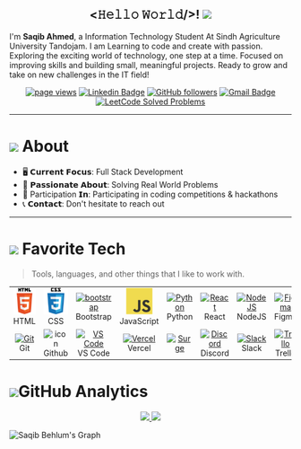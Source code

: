 
<!-- <h2 align="center"> Hi &lt;𝚌𝚘𝚍𝚎𝚛𝚜/&gt;! <img src="https://raw.githubusercontent.com/ABSphreak/ABSphreak/master/gifs/Hi.gif" width="30px"> </h2> -->
<h2 align="center"> &lt;𝙷𝚎𝚕𝚕𝚘 𝚆𝚘𝚛𝚕𝚍/&gt;! <img src="https://github.com/TheDudeThatCode/TheDudeThatCode/blob/master/Assets/Earth.gif" width="30px"> </h2>


I'm **Saqib Ahmed**, a Information Technology Student At Sindh Agriculture University Tandojam. I am Learning to code and create with passion. Exploring the exciting world of technology, one step at a time. Focused on improving skills and building small, meaningful projects. Ready to grow and take on new challenges in the IT field!








<div align="center">

[![page views](https://komarev.com/ghpvc/?username=SaqibBehlum&color=ff3377)](https://github.com/SaqibAhmed/)
[![Linkedin Badge](https://img.shields.io/badge/-LinkedIn-blue?style=flat-square&logo=Linkedin&logoColor=white&link=https://www.linkedin.com/in/saqibahmedbehlum/)](https://www.linkedin.com/in/saqibahmedbehlum/)
[![GitHub followers](https://img.shields.io/github/followers/SaqibBehlum?label=Follow&style=social)](https://github.com/SaqibBehlum/)
[![Gmail Badge](https://img.shields.io/badge/-Gmail-c14438?style=flat-square&logo=Gmail&logoColor=white&link=mailto:behlumsaqibali@gmail.com)](mailto:behlumsaqibali@gmail.com)
[![LeetCode Solved Problems](https://img.shields.io/badge/dynamic/json?style=flat-square&labelColor=black&color=%23ffa116&label=Solved&query=solved&url=https%3A%2F%2Fleetcode-badge.vercel.app%2Fapi%2Fusers%2FSaqibAhmedBehlum&logo=leetcode&logoColor=yellow)](https://leetcode.com/u/SaqibAhmedBehlum/)

</div>

---
     
<!-- <h1 align="left"> <img src="https://user-images.githubusercontent.com/74038190/216649417-9acc58df-9186-4132-ad43-819a57babb67.gif" width="50px"> About </h1> -->
 <h1 align="left"> <img src="https://media.giphy.com/media/ObNTw8Uzwy6KQ/giphy.gif" width="34px"> About </h1> 
<!-- <h1 align="left"> <img src="https://user-images.githubusercontent.com/74038190/216656959-bdd9b5f2-9fc8-438e-bbf3-3674c39ec746.gif" width="60px"> About </h1> -->
  
- 🖥️ 𝗖𝘂𝗿𝗿𝗲𝗻𝘁 𝗙𝗼𝗰𝘂𝘀: Full Stack Development
- 🧠 𝗣𝗮𝘀𝘀𝗶𝗼𝗻𝗮𝘁𝗲 𝗔𝗯𝗼𝘂𝘁: Solving Real World Problems
- 🚀 Participation 𝗜𝗻: Participating in coding competitions & hackathons
- 📞 𝗖𝗼𝗻𝘁𝗮𝗰𝘁: Don't hesitate to reach out

--- 
<h1 align="left"> <img src="https://user-images.githubusercontent.com/74038190/212284087-bbe7e430-757e-4901-90bf-4cd2ce3e1852.gif" width="35px"> Favorite Tech</h1>

> Tools, languages, and other things that I like to work with.

<table>
  <tr>
    <td align="center" width="96">
      <a href="#macropower-tech"> <img src="https://raw.githubusercontent.com/devicons/devicon/master/icons/html5/html5-original-wordmark.svg" alt="html5" width="48" height="48" />
      </a>
      <br>HTML
    </td>
    <td align="center" width="96">
      <a href="#macropower-tech"> <img src="https://raw.githubusercontent.com/devicons/devicon/master/icons/css3/css3-original-wordmark.svg" alt="css3" width="48" height="48" />
      </a>
      <br>CSS
    </td>
    <td align="center" width="96">
      <a href="#macropower-tech"><img src="https://user-images.githubusercontent.com/25181517/183898054-b3d693d4-dafb-4808-a509-bab54cf5de34.png" alt="bootstrap"  width="48" height="48"  />
      </a>
      <br>Bootstrap
    </td>
    <td align="center" width="96">
      <a href="#macropower-tech"><img src="https://raw.githubusercontent.com/devicons/devicon/master/icons/javascript/javascript-original.svg"  alt="JavaScript"  width="48" height="48" />
      </a>
      <br>JavaScript
    </td>
    <td align="center" width="96">
      <a href="#macropower-tech"><img src="https://www.vectorlogo.zone/logos/python/python-icon.svg"  alt="Python"  width="48" height="48" />
      </a>
      <br>Python
    </td>
    <td align="center" width="96">
      <a href="#macropower-tech"><img src="https://www.vectorlogo.zone/logos/reactjs/reactjs-icon.svg"  alt="React"  width="48" height="48" />
      </a>
      <br>React
    </td>
    <td align="center" width="96">
      <a href="#macropower-tech"><img src="https://www.vectorlogo.zone/logos/nodejs/nodejs-icon.svg" alt="NodeJS" width="48" height="48" />
      </a>
      <br>NodeJS
    </td>
    <td align="center" width="96">
      <a href="#macropower-tech"><img src="https://www.vectorlogo.zone/logos/figma/figma-icon.svg" alt="Figma" width="48" height="48" />
      </a>
      <br>Figma
    </td>
    <td align="center" width="96">
      <a href="#macropower-tech"><img src="https://www.vectorlogo.zone/logos/firebase/firebase-icon.svg" alt="Firebase" width="48" height="48" />
      </a>
      <br>Firebase
    </td>
    <td align="center" width="96">
      <a href="#macropower-tech"><img src="https://www.vectorlogo.zone/logos/netlify/netlify-icon.svg" alt="Netlify" width="48" height="48" />
      </a>
      <br>Netlify
    </td>
  </tr>
  <tr>
    <td align="center" width="96">
      <a href="#macropower-tech"><img src="https://www.vectorlogo.zone/logos/git-scm/git-scm-icon.svg" alt="Git" width="48" height="48" />
      </a>
      <br>Git
    </td>
     <td align="center" width="96">
        <img src="https://techstack-generator.vercel.app/github-icon.svg" alt="icon" width="60" height="50" />
      <br>Github
    </td>
    <td align="center" width="96">
      <a href="#macropower-tech"><img src="https://www.vectorlogo.zone/logos/visualstudio_code/visualstudio_code-icon.svg" alt="VS Code" width="48" height="48" />
      </a>
      <br>VS Code
    </td>
    <td align="center" width="96">
      <a href="#macropower-tech"><img src="https://www.vectorlogo.zone/logos/vercel/vercel-icon.svg" alt="Vercel" width="48" height="48" />
      </a>
      <br>Vercel
    </td>
    <td align="center" width="96">
      <a href="#macropower-tech"><img src="https://www.vectorlogo.zone/logos/surgesh/surgesh-icon.svg" alt="Surge" width="48" height="48" />
      </a>
      <br>
    </td>
    <td align="center" width="96">
      <a href="#macropower-tech"><img src="https://www.vectorlogo.zone/logos/discord/discord-tile.svg" alt="Discord" width="48" height="48" />
      </a>
      <br>Discord
    </td>
    <td align="center" width="96">
      <a href="#macropower-tech"><img src="https://www.vectorlogo.zone/logos/slack/slack-icon.svg" alt="Slack" width="48" height="48" />
      </a>
      <br>Slack
    </td>
    <td align="center" width="96">
      <a href="#macropower-tech"><img src="https://www.vectorlogo.zone/logos/trello/trello-icon.svg" alt="Trello" width="48" height="48" />
      </a>
      <br>Trello
    </td>
    <td align="center" width="96">
      <a href="#macropower-tech"><img src="https://www.vectorlogo.zone/logos/canva/canva-icon.svg" alt="Canva" width="48" height="48" />
      </a>
      <br>Canva
    </td>
    <td align="center" width="96">
      <a href="#macropower-tech"><img src="https://www.vectorlogo.zone/logos/getpostman/getpostman-icon.svg" alt="Postman" width="48" height="48" />
      </a>
      <br>Postman
    </td>
  </tr>
</table>

<h1><img src="https://media3.giphy.com/media/ZjtF698DrjHGcntUCB/giphy.gif" width="50px">GitHub Analytics </h1>


<p align="center">
    <a href="https://github.com/SaqibBehlum">
          <img height="180em"  src="https://github-readme-stats-git-masterrstaa-rickstaa.vercel.app/api?username=SaqibBehlum&show_icons=true&theme=radical&include_all_commits=true&count_private=true&"/> 
          <img height="180em"  src="https://github-readme-stats-eight-theta.vercel.app/api/top-langs/?username=SaqibBehlum&layout=compact&langs_count=8&theme=radical&"/>
     </a> 
</p>




![Saqib Behlum's Graph](https://github-readme-activity-graph.vercel.app/graph?username=SaqibBehlum&custom_title=Al%20SaqibBehlum's%20GitHub%20Activity%20Graph&bg_color=0D1117&color=ff2079&line=ff2079&point=fff400&area_color=FFFFFF&title_color=FFFFFF&area=true)

 
